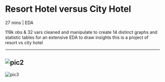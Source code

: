 # Resort Hotel versus City Hotel 

27 mins | EDA

119k obs & 32 vars cleaned and manipulate to create 14 distinct graphs and statistic tables for an extensive EDA to draw insights this is a project of resort vs city hotel

---
![pic2](https://user-images.githubusercontent.com/81752452/132097121-99cd2aa6-c291-491a-9626-c1983c18b7be.png)
---
![pic3](https://user-images.githubusercontent.com/81752452/132097130-ea347f09-cd0f-4c4d-9a2e-e60fcf9ec267.png)
